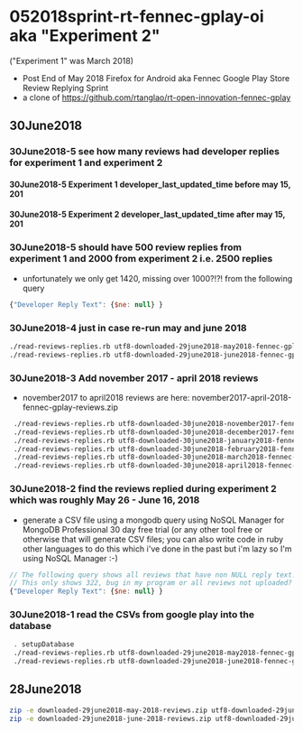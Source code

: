 # 052018sprint-rt-fennec-gplay-oi aka "Experiment 2"
("Experiment 1" was March 2018)
* Post End of May 2018 Firefox for Android aka Fennec Google Play Store Review Replying Sprint
* a clone of https://github.com/rtanglao/rt-open-innovation-fennec-gplay

## 30June2018

### 30June2018-5 see how many reviews had developer replies for experiment 1 and experiment 2

#### 30June2018-5 Experiment 1 developer_last_updated_time before may 15, 201

#### 30June2018-5 Experiment 2 developer_last_updated_time after may 15, 201

### 30June2018-5 should have 500 review replies from experiment 1 and 2000 from experiment 2 i.e. 2500 replies
* unfortunately we only get 1420, missing over 1000?!?! from the following query
```js
{"Developer Reply Text": {$ne: null} }
```


### 30June2018-4 just in case re-run may and june 2018

```bash
./read-reviews-replies.rb utf8-downloaded-29june2018-may2018-fennec-gplay-reviews.csv 2>run2-30june2018-may2018-stderr.txt
./read-reviews-replies.rb utf8-downloaded-29june2018-june2018-fennec-gplay-reviews.csv 2>run2-30june2018-june2018-stderr.txt
```

### 30June2018-3 Add november 2017 - april 2018 reviews
* november2017 to april2018 reviews are here: november2017-april-2018-fennec-gplay-reviews.zip

```bash
 ./read-reviews-replies.rb utf8-downloaded-30june2018-november2017-fennec-gplay-reviews.csv 2>30june2018-november2017-stderr.txt
 ./read-reviews-replies.rb utf8-downloaded-30june2018-december2017-fennec-gplay-reviews.csv 2>30june2018-december2017-stderr.txt
 ./read-reviews-replies.rb utf8-downloaded-30june2018-january2018-fennec-gplay-reviews.csv 2>30june2018-january2018-stderr.txt
 ./read-reviews-replies.rb utf8-downloaded-30june2018-february2018-fennec-gplay-reviews.csv 2>30june2018-february2018-stderr.txt
 ./read-reviews-replies.rb utf8-downloaded-30june2018-march2018-fennec-gplay-reviews.csv 2>30june2018-march2018-stderr.txt
 ./read-reviews-replies.rb utf8-downloaded-30june2018-april2018-fennec-gplay-reviews.csv 2>30june2018-april2018-stderr.txt
```

### 30June2018-2 find the reviews replied during experiment 2 which was roughly May 26 - June 16, 2018

* generate a CSV file using a mongodb query using NoSQL Manager for MongoDB Professional 30 day free trial (or any other tool free or otherwise that will generate CSV files; you can also write code in ruby other languages to do this which i've done in the past but i'm lazy so I'm using NoSQL Manager :-) 

```js
// The following query shows all reviews that have non NULL reply text! 
// This only shows 322, bug in my program or all reviews not uploaded? We know over 2000 reviews were updated.
{"Developer Reply Text": {$ne: null} }
```

### 30June2018-1 read the CSVs from google play into the database

```bash
 . setupDatabase
 ./read-reviews-replies.rb utf8-downloaded-29june2018-may2018-fennec-gplay-reviews.csv 2>30june2018-may2018-stderr.txt
 ./read-reviews-replies.rb utf8-downloaded-29june2018-june2018-fennec-gplay-reviews.csv 2>30june2018-june2018-stderr.txt
 ```

## 28June2018

```bash
zip -e downloaded-29june2018-may-2018-reviews.zip utf8-downloaded-29june2018-may2018-fennec-gplay-reviews.csv
zip -e downloaded-29june2018-june-2018-reviews.zip utf8-downloaded-29june2018-june2018-fennec-gplay-reviews.csv
```
